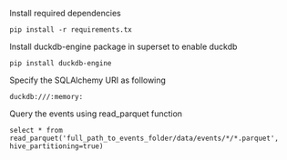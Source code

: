 Install required dependencies
```shell
pip install -r requirements.tx
```

Install duckdb-engine package in superset to enable duckdb
```shell
pip install duckdb-engine
```

Specify the SQLAlchemy URI as following
```shell
duckdb:///:memory:
```

Query the events using read_parquet function
```shell
select * from read_parquet('full_path_to_events_folder/data/events/*/*.parquet', hive_partitioning=true)
```